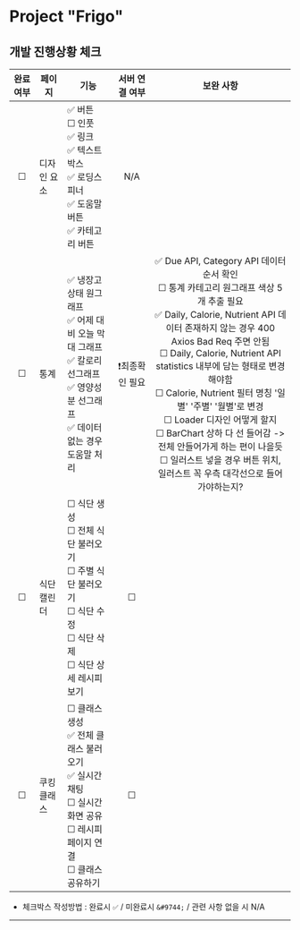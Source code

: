 # Project "Frigo"

## 개발 진행상황 체크

| 완료 여부 | 페이지      | 기능                                                                                                                                                                                | 서버 연결 여부  |                                                                                                                                                                                                                                                                                     보완 사항                                                                                                                                                                                                                                                                                      |
| :-------: | ----------- | ----------------------------------------------------------------------------------------------------------------------------------------------------------------------------------- | :-------------: | :--------------------------------------------------------------------------------------------------------------------------------------------------------------------------------------------------------------------------------------------------------------------------------------------------------------------------------------------------------------------------------------------------------------------------------------------------------------------------------------------------------------------------------------------------------------------------------: |
|  &#9744;  | 디자인 요소 | ✅ 버튼 <br /> &#9744; 인풋 <br /> ✅ 링크 <br /> ✅ 텍스트박스 <br /> ✅ 로딩스피너 <br /> ✅ 도움말버튼 <br /> ✅ 카테고리 버튼 <br />                                            |       N/A       |
|  &#9744;  | 통계        | ✅ 냉장고 상태 원그래프 <br /> ✅ 어제 대비 오늘 막대 그래프 <br /> ✅ 칼로리 선그래프 <br /> ✅ 영양성분 선그래프 <br /> ✅ 데이터 없는 경우 도움말 처리 <br />                    | ❗최종확인 필요 | ✅ Due API, Category API 데이터 순서 확인 <br /> &#9744; 통계 카테고리 원그래프 색상 5개 추출 필요 <br /> ✅ Daily, Calorie, Nutrient API 데이터 존재하지 않는 경우 400 Axios Bad Req 주면 안됨 <br /> &#9744; Daily, Calorie, Nutrient API statistics 내부에 담는 형태로 변경해야함 <br /> &#9744; Calorie, Nutrient 필터 명칭 '일별' '주별' '월별'로 변경 <br /> &#9744; Loader 디자인 어떻게 할지 <br /> &#9744; BarChart 상하 다 선 들어감 -> 전체 안들어가게 하는 편이 나을듯 <br /> &#9744; 일러스트 넣을 경우 버튼 위치, 일러스트 꼭 우측 대각선으로 들어가야하는지? <br /> |
|  &#9744;  | 식단 캘린더 | &#9744; 식단 생성 <br /> &#9744; 전체 식단 불러오기 <br /> &#9744; 주별 식단 불러오기 <br /> &#9744; 식단 수정 <br /> &#9744; 식단 삭제 <br /> &#9744; 식단 상세 레시피 보기 <br /> |     &#9744;     |
|  &#9744;  | 쿠킹 클래스 | &#9744; 클래스 생성 <br /> ✅ 전체 클래스 불러오기 <br /> ✅ 실시간 채팅 <br /> &#9744; 실시간 화면 공유 <br /> &#9744; 레시피 페이지 연결 <br /> &#9744; 클래스 공유하기 <br />    |     &#9744;     |

- 체크박스 작성방법 : 완료시 `✅` / 미완료시 `&#9744;` / 관련 사항 없을 시 N/A

---
